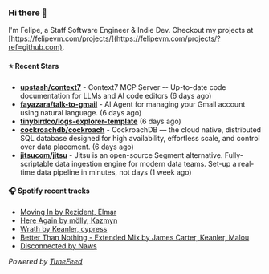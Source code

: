 ### Hi there 👋

I'm Felipe, a Staff Software Engineer & Indie Dev. Checkout my projects at [https://felipevm.com/projects/](https://felipevm.com/projects/?ref=github.com).

#### ⭐ Recent Stars
- **[upstash/context7](https://github.com/upstash/context7)** - Context7 MCP Server -- Up-to-date code documentation for LLMs and AI code editors (6 days ago)
- **[fayazara/talk-to-gmail](https://github.com/fayazara/talk-to-gmail)** - AI Agent for managing your Gmail account using natural language. (6 days ago)
- **[tinybirdco/logs-explorer-template](https://github.com/tinybirdco/logs-explorer-template)** (6 days ago)
- **[cockroachdb/cockroach](https://github.com/cockroachdb/cockroach)** - CockroachDB — the cloud native, distributed SQL database designed for high availability, effortless scale, and control over data placement. (6 days ago)
- **[jitsucom/jitsu](https://github.com/jitsucom/jitsu)** - Jitsu is an open-source Segment alternative. Fully-scriptable data ingestion engine for modern data teams. Set-up a real-time data pipeline in minutes, not days (1 week ago)

#### 🎧 Spotify recent tracks
- [Moving In by Rezident, Elmar](https://open.spotify.com/track/3QTRSMkio5iEka29Ek2DD5)
- [Here Again by mölly, Kazmyn](https://open.spotify.com/track/5ds1pxspUBAlYro772BO4x)
- [Wrath by Keanler, cypress](https://open.spotify.com/track/4ubbyOgrDNCxvBJ0r9G9RL)
- [Better Than Nothing - Extended Mix by James Carter, Keanler, Malou](https://open.spotify.com/track/7F4oMMO7240ESj3ZnaZpPb)
- [Disconnected by Naws](https://open.spotify.com/track/38eLdh3v9ABbWh05ndzVpF)

_Powered by [TuneFeed](https://tunefeed.app?ref=github.com)_
